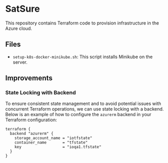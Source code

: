 # SatSure

This repository contains Terraform code to provision infrastructure in the Azure cloud.

## Files

- `setup-k8s-docker-minikube.sh`: This script installs Minikube on the server.

## Improvements

### State Locking with Backend

To ensure consistent state management and to avoid potential issues with concurrent Terraform operations, we can use state locking with a backend. Below is an example of how to configure the `azurerm` backend in your Terraform configuration:

```hcl
terraform {
  backend "azurerm" {
    storage_account_name = "iotfstate"
    container_name       = "tfstate"
    key                  = "ioqa1.tfstate"
  }
}
